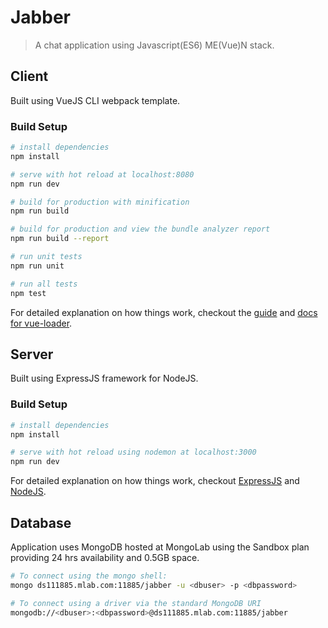 # Jabber

> A chat application using Javascript(ES6) ME(Vue)N stack.

## Client
Built using VueJS CLI webpack template.

### Build Setup

``` bash
# install dependencies
npm install

# serve with hot reload at localhost:8080
npm run dev

# build for production with minification
npm run build

# build for production and view the bundle analyzer report
npm run build --report

# run unit tests
npm run unit

# run all tests
npm test
```

For detailed explanation on how things work, checkout the [guide](http://vuejs-templates.github.io/webpack/) and [docs for vue-loader](http://vuejs.github.io/vue-loader).


## Server
Built using ExpressJS framework for NodeJS.

### Build Setup

``` bash
# install dependencies
npm install

# serve with hot reload using nodemon at localhost:3000
npm run dev
```

For detailed explanation on how things work, checkout [ExpressJS](https://expressjs.com/) and [NodeJS](https://nodejs.org/en/).


## Database
Application uses MongoDB hosted at MongoLab using the Sandbox plan providing 24 hrs availability and 0.5GB space.

```bash
# To connect using the mongo shell:
mongo ds111885.mlab.com:11885/jabber -u <dbuser> -p <dbpassword>

# To connect using a driver via the standard MongoDB URI
mongodb://<dbuser>:<dbpassword>@ds111885.mlab.com:11885/jabber
```
